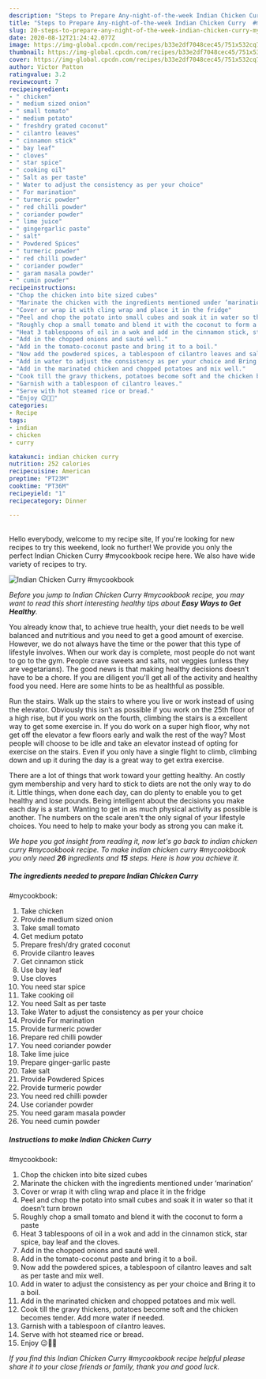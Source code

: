 ```yaml
---
description: "Steps to Prepare Any-night-of-the-week Indian Chicken Curry  #mycookbook"
title: "Steps to Prepare Any-night-of-the-week Indian Chicken Curry  #mycookbook"
slug: 20-steps-to-prepare-any-night-of-the-week-indian-chicken-curry-mycookbook
date: 2020-08-12T21:24:42.077Z
image: https://img-global.cpcdn.com/recipes/b33e2df7048cec45/751x532cq70/indian-chicken-curry-mycookbook-recipe-main-photo.jpg
thumbnail: https://img-global.cpcdn.com/recipes/b33e2df7048cec45/751x532cq70/indian-chicken-curry-mycookbook-recipe-main-photo.jpg
cover: https://img-global.cpcdn.com/recipes/b33e2df7048cec45/751x532cq70/indian-chicken-curry-mycookbook-recipe-main-photo.jpg
author: Victor Patton
ratingvalue: 3.2
reviewcount: 7
recipeingredient:
- " chicken"
- " medium sized onion"
- " small tomato"
- " medium potato"
- " freshdry grated coconut"
- " cilantro leaves"
- " cinnamon stick"
- " bay leaf"
- " cloves"
- " star spice"
- " cooking oil"
- " Salt as per taste"
- " Water to adjust the consistency as per your choice"
- " For marination"
- " turmeric powder"
- " red chilli powder"
- " coriander powder"
- " lime juice"
- " gingergarlic paste"
- " salt"
- " Powdered Spices"
- " turmeric powder"
- " red chilli powder"
- " coriander powder"
- " garam masala powder"
- " cumin powder"
recipeinstructions:
- "Chop the chicken into bite sized cubes"
- "Marinate the chicken with the ingredients mentioned under ‘marination’"
- "Cover or wrap it with cling wrap and place it in the fridge"
- "Peel and chop the potato into small cubes and soak it in water so that it doesn’t turn brown"
- "Roughly chop a small tomato and blend it with the coconut to form a paste"
- "Heat 3 tablespoons of oil in a wok and add in the cinnamon stick, star spice, bay leaf and the cloves."
- "Add in the chopped onions and sauté well."
- "Add in the tomato-coconut paste and bring it to a boil."
- "Now add the powdered spices, a tablespoon of cilantro leaves and salt as per taste and mix well."
- "Add in water to adjust the consistency as per your choice and Bring it to a boil."
- "Add in the marinated chicken and chopped potatoes and mix well."
- "Cook till the gravy thickens, potatoes become soft and the chicken becomes tender. Add more water if needed."
- "Garnish with a tablespoon of cilantro leaves."
- "Serve with hot steamed rice or bread."
- "Enjoy 😉👍🏻"
categories:
- Recipe
tags:
- indian
- chicken
- curry

katakunci: indian chicken curry 
nutrition: 252 calories
recipecuisine: American
preptime: "PT23M"
cooktime: "PT36M"
recipeyield: "1"
recipecategory: Dinner

---
```

<br>
Hello everybody, welcome to my recipe site, If you're looking for new recipes to try this weekend, look no further! We provide you only the perfect Indian Chicken Curry 
#mycookbook recipe here. We also have wide variety of recipes to try.
<br>


![Indian Chicken Curry 
#mycookbook](https://img-global.cpcdn.com/recipes/b33e2df7048cec45/751x532cq70/indian-chicken-curry-mycookbook-recipe-main-photo.jpg)

<i>Before you jump to Indian Chicken Curry 
#mycookbook recipe, you may want to read this short interesting healthy tips about <strong>Easy Ways to Get Healthy</strong>.</i>

You already know that, to achieve true health, your diet needs to be well balanced and nutritious and you need to get a good amount of exercise. However, we do not always have the time or the power that this type of lifestyle involves. When our work day is complete, most people do not want to go to the gym. People crave sweets and salts, not veggies (unless they are vegetarians). The good news is that making healthy decisions doesn’t have to be a chore. If you are diligent you'll get all of the activity and healthy food you need. Here are some hints to be as healthful as possible.

Run the stairs. Walk up the stairs to where you live or work instead of using the elevator. Obviously this isn’t as possible if you work on the 25th floor of a high rise, but if you work on the fourth, climbing the stairs is a excellent way to get some exercise in. If you do work on a super high floor, why not get off the elevator a few floors early and walk the rest of the way? Most people will choose to be idle and take an elevator instead of opting for exercise on the stairs. Even if you only have a single flight to climb, climbing down and up it during the day is a great way to get extra exercise. 

There are a lot of things that work toward your getting healthy. An costly gym membership and very hard to stick to diets are not the only way to do it. Little things, when done each day, can do plenty to enable you to get healthy and lose pounds. Being intelligent about the decisions you make each day is a start. Wanting to get in as much physical activity as possible is another. The numbers on the scale aren't the only signal of your lifestyle choices. You need to help to make your body as strong you can make it. 


<i>We hope you got insight from reading it, now let's go back to indian chicken curry 
#mycookbook recipe. To make indian chicken curry 
#mycookbook you only need <strong>26</strong> ingredients and <strong>15</strong> steps. Here is how you achieve it.
</i>

##### The ingredients needed to prepare Indian Chicken Curry 
#mycookbook:

1. Take  chicken
1. Provide  medium sized onion
1. Take  small tomato
1. Get  medium potato
1. Prepare  fresh/dry grated coconut
1. Provide  cilantro leaves
1. Get  cinnamon stick
1. Use  bay leaf
1. Use  cloves
1. You need  star spice
1. Take  cooking oil
1. You need  Salt as per taste
1. Take  Water to adjust the consistency as per your choice
1. Provide  For marination
1. Provide  turmeric powder
1. Prepare  red chilli powder
1. You need  coriander powder
1. Take  lime juice
1. Prepare  ginger-garlic paste
1. Take  salt
1. Provide  Powdered Spices
1. Provide  turmeric powder
1. You need  red chilli powder
1. Use  coriander powder
1. You need  garam masala powder
1. You need  cumin powder


##### Instructions to make Indian Chicken Curry 
#mycookbook:

1. Chop the chicken into bite sized cubes
1. Marinate the chicken with the ingredients mentioned under ‘marination’
1. Cover or wrap it with cling wrap and place it in the fridge
1. Peel and chop the potato into small cubes and soak it in water so that it doesn’t turn brown
1. Roughly chop a small tomato and blend it with the coconut to form a paste
1. Heat 3 tablespoons of oil in a wok and add in the cinnamon stick, star spice, bay leaf and the cloves.
1. Add in the chopped onions and sauté well.
1. Add in the tomato-coconut paste and bring it to a boil.
1. Now add the powdered spices, a tablespoon of cilantro leaves and salt as per taste and mix well.
1. Add in water to adjust the consistency as per your choice and Bring it to a boil.
1. Add in the marinated chicken and chopped potatoes and mix well.
1. Cook till the gravy thickens, potatoes become soft and the chicken becomes tender. Add more water if needed.
1. Garnish with a tablespoon of cilantro leaves.
1. Serve with hot steamed rice or bread.
1. Enjoy 😉👍🏻


<i>If you find this Indian Chicken Curry 
#mycookbook recipe helpful please share it to your close friends or family, thank you and good luck.</i>
